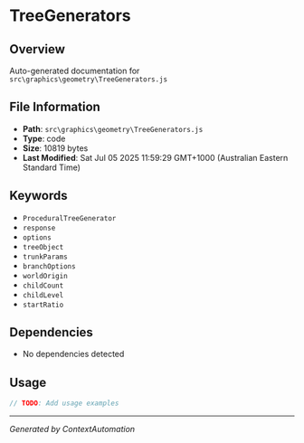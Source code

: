 # TreeGenerators

## Overview
Auto-generated documentation for `src\graphics\geometry\TreeGenerators.js`

## File Information
- **Path**: `src\graphics\geometry\TreeGenerators.js`
- **Type**: code
- **Size**: 10819 bytes
- **Last Modified**: Sat Jul 05 2025 11:59:29 GMT+1000 (Australian Eastern Standard Time)

## Keywords
- `ProceduralTreeGenerator`
- `response`
- `options`
- `treeObject`
- `trunkParams`
- `branchOptions`
- `worldOrigin`
- `childCount`
- `childLevel`
- `startRatio`

## Dependencies
- No dependencies detected

## Usage
```javascript
// TODO: Add usage examples
```

---
*Generated by ContextAutomation*
